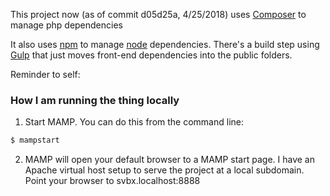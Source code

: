 This project now (as of commit d05d25a, 4/25/2018) uses [Composer](https://getcomposer.org) to manage php dependencies

It also uses [npm](https://npmjs.com) to manage [node](https://nodejs.org) dependencies. There's a build step using [Gulp](https://gulpjs.com) that just moves front-end dependencies into the public folders.

Reminder to self:
### How I am running the thing locally
1. Start MAMP. You can do this from the command line:
```bash
$ mampstart
```
2. MAMP will open your default browser to a MAMP start page. I have an Apache virtual host setup to serve the project at a local subdomain. Point your browser to svbx.localhost:8888
